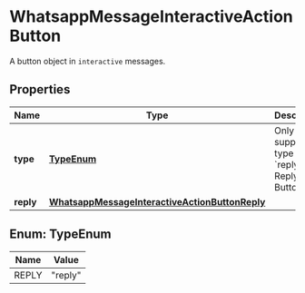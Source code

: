 

# WhatsappMessageInteractiveActionButton

A button object in `interactive` messages.

## Properties

| Name | Type | Description | Notes |
|------------ | ------------- | ------------- | -------------|
|**type** | [**TypeEnum**](#TypeEnum) | Only supported type is &#x60;reply&#x60; (for Reply Button). |  [optional] |
|**reply** | [**WhatsappMessageInteractiveActionButtonReply**](WhatsappMessageInteractiveActionButtonReply.md) |  |  [optional] |



## Enum: TypeEnum

| Name | Value |
|---- | -----|
| REPLY | &quot;reply&quot; |



